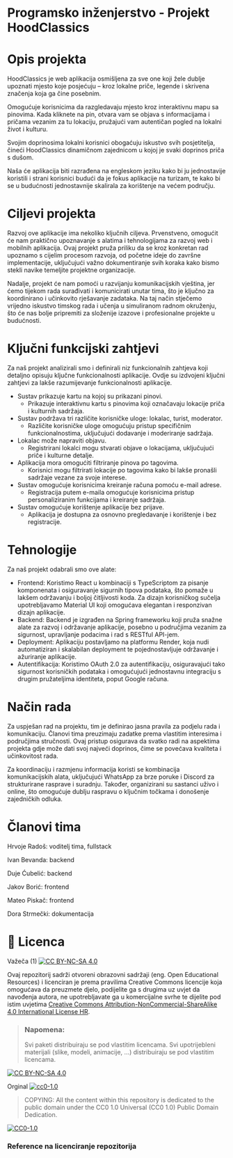 # Programsko inženjerstvo - Projekt HoodClassics

# Opis projekta
HoodClassics je web aplikacija osmišljena za sve one koji žele dublje upoznati mjesto koje posjećuju – kroz lokalne priče, legende i skrivena značenja koja ga čine posebnim.

Omogućuje korisnicima da razgledavaju mjesto kroz interaktivnu mapu sa pinovima. Kada kliknete na pin, otvara vam se objava s informacijama i pričama vezanim za tu lokaciju, pružajući vam autentičan pogled na lokalni život i kulturu. 

Svojim doprinosima lokalni korisnici obogaćuju iskustvo svih posjetitelja, čineći HoodClassics dinamičnom zajednicom u kojoj je svaki doprinos priča s dušom.

Naša će aplikacija biti razrađena na engleskom jeziku kako bi ju jednostavije koristili i strani korisnici budući da je fokus aplikacije na turizam, te kako bi se u budućnosti jednostavnije skalirala za korištenje na većem području.

# Ciljevi projekta
Razvoj ove aplikacije ima nekoliko ključnih ciljeva. Prvenstveno, omogućit će nam praktično upoznavanje s alatima i tehnologijama za razvoj web i mobilnih aplikacija. Ovaj projekt pruža priliku da se kroz konkretan rad upoznamo s cijelim procesom razvoja, od početne ideje do završne implementacije, uključujući važno dokumentiranje svih koraka kako bismo stekli navike temeljite projektne organizacije.

Nadalje, projekt će nam pomoći u razvijanju komunikacijskih vještina, jer ćemo tijekom rada surađivati i komunicirati unutar tima, što je ključno za koordinirano i učinkovito rješavanje zadataka. Na taj način stječemo vrijedno iskustvo timskog rada i učenja u simuliranom radnom okruženju, što će nas bolje pripremiti za složenije izazove i profesionalne projekte u budućnosti.

# Ključni funkcijski zahtjevi
Za naš projekt analizirali smo i definirali niz funkcionalnih zahtjeva koji detaljno opisuju ključne funkcionalnosti aplikacije. Ovdje su izdvojeni ključni zahtjevi za lakše razumijevanje funkcionalnosti aplikacije.

*  Sustav prikazuje kartu na kojoj su prikazani pinovi.
    * Prikazuje interaktivnu kartu s pinovima koji označavaju lokacije priča i kulturnih sadržaja.
*  Sustav podržava tri različite korisničke uloge: lokalac, turist, moderator.
    * Različite korisničke uloge omogućuju pristup specifičnim funkcionalnostima, uključujući dodavanje i moderiranje sadržaja.
*  Lokalac može napraviti objavu.
    * Registrirani lokalci mogu stvarati objave o lokacijama, uključujući priče i kulturne detalje.
*  Aplikacija mora omogućiti filtriranje pinova po tagovima.
    * Korisnici mogu filtrirati lokacije po tagovima kako bi lakše pronašli sadržaje vezane za svoje interese.
*  Sustav omogućuje korisnicima kreiranje računa pomoću e-mail adrese.
    * Registracija putem e-maila omogućuje korisnicima pristup personaliziranim funkcijama i kreiranje sadržaja.
*  Sustav omogućuje korištenje aplikacije bez prijave.
    * Aplikacija je dostupna za osnovno pregledavanje i korištenje i bez registracije.

# Tehnologije
Za naš projekt odabrali smo ove alate: 

* Frontend: Koristimo React u kombinaciji s TypeScriptom za pisanje komponenata i osiguravanje sigurnih tipova podataka, što pomaže u lakšem održavanju i boljoj čitljivosti koda. Za dizajn korisničkog sučelja upotrebljavamo Material UI koji omogućava elegantan i responzivan dizajn aplikacije.
* Backend: Backend je izgrađen na Spring frameworku koji pruža snažne alate za razvoj i održavanje aplikacije, posebno u područjima vezanim za sigurnost, upravljanje podacima i rad s RESTful API-jem.
* Deployment: Aplikaciju postavljamo na platformu Render, koja nudi automatiziran i skalabilan deployment te pojednostavljuje održavanje i ažuriranje aplikacije.
* Autentifikacija: Koristimo OAuth 2.0 za autentifikaciju, osiguravajući tako sigurnost korisničkih podataka i omogućujući jednostavnu integraciju s drugim pružateljima identiteta, poput Google računa.

# Način rada

Za uspješan rad na projektu, tim je definirao jasna pravila za podjelu rada i komunikaciju. Članovi tima preuzimaju zadatke prema vlastitim interesima i područjima stručnosti. Ovaj pristup osigurava da svatko radi na aspektima projekta gdje može dati svoj najveći doprinos, čime se povećava kvaliteta i učinkovitost rada.

Za koordinaciju i razmjenu informacija koristi se kombinacija komunikacijskih alata, uključujući WhatsApp za brze poruke i Discord za strukturirane rasprave i suradnju. Također,  organizirani su sastanci uživo i online, što omogućuje dublju raspravu o ključnim točkama i donošenje zajedničkih odluka.


# Članovi tima 

Hrvoje Radoš: voditelj tima, fullstack

Ivan Bevanda: backend

Duje Ćubelić: backend

Jakov Borić: frontend

Mateo Piskač: frontend

Dora Strmečki: dokumentacija


# 📝 Licenca
Važeča (1)
[![CC BY-NC-SA 4.0][cc-by-nc-sa-shield]][cc-by-nc-sa]

Ovaj repozitorij sadrži otvoreni obrazovni sadržaji (eng. Open Educational Resources)  i licenciran je prema pravilima Creative Commons licencije koja omogućava da preuzmete djelo, podijelite ga s drugima uz 
uvjet da navođenja autora, ne upotrebljavate ga u komercijalne svrhe te dijelite pod istim uvjetima [Creative Commons Attribution-NonCommercial-ShareAlike 4.0 International License HR][cc-by-nc-sa].
>
> ### Napomena:
>
> Svi paketi distribuiraju se pod vlastitim licencama.
> Svi upotrijebleni materijali  (slike, modeli, animacije, ...) distribuiraju se pod vlastitim licencama.

[![CC BY-NC-SA 4.0][cc-by-nc-sa-image]][cc-by-nc-sa]

[cc-by-nc-sa]: https://creativecommons.org/licenses/by-nc/4.0/deed.hr 
[cc-by-nc-sa-image]: https://licensebuttons.net/l/by-nc-sa/4.0/88x31.png
[cc-by-nc-sa-shield]: https://img.shields.io/badge/License-CC%20BY--NC--SA%204.0-lightgrey.svg

Orginal [![cc0-1.0][cc0-1.0-shield]][cc0-1.0]
>
>COPYING: All the content within this repository is dedicated to the public domain under the CC0 1.0 Universal (CC0 1.0) Public Domain Dedication.
>
[![CC0-1.0][cc0-1.0-image]][cc0-1.0]

[cc0-1.0]: https://creativecommons.org/licenses/by/1.0/deed.en
[cc0-1.0-image]: https://licensebuttons.net/l/by/1.0/88x31.png
[cc0-1.0-shield]: https://img.shields.io/badge/License-CC0--1.0-lightgrey.svg

### Reference na licenciranje repozitorija
